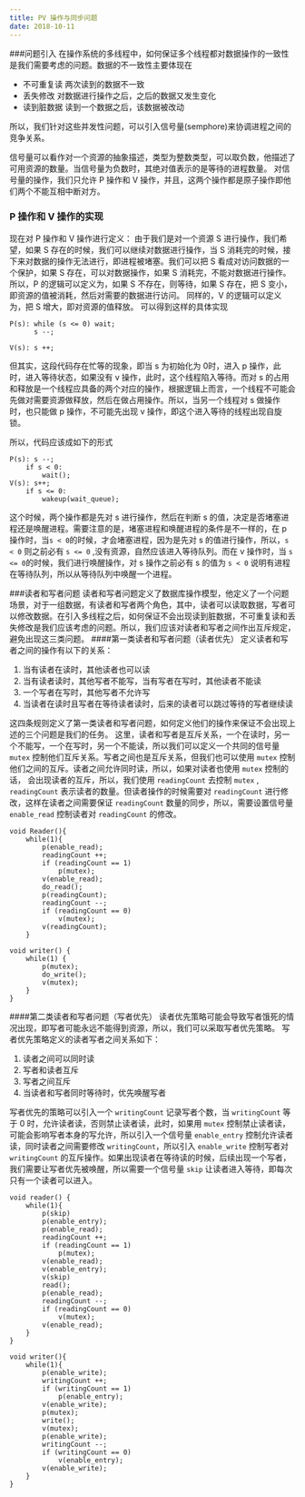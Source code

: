 ```yaml
---
title: PV 操作与同步问题
date: 2018-10-11
---
```

###问题引入
在操作系统的多线程中，如何保证多个线程都对数据操作的一致性是我们需要考虑的问题。数据的不一致性主要体现在
* 不可重复读 两次读到的数据不一致
* 丢失修改 对数据进行操作之后，之后的数据又发生变化
* 读到脏数据 读到一个数据之后，该数据被改动

所以，我们针对这些并发性问题，可以引入信号量(semphore)来协调进程之间的竞争关系。

信号量可以看作对一个资源的抽象描述，类型为整数类型，可以取负数，他描述了可用资源的数量。当信号量为负数时，其绝对值表示的是等待的进程数量。
对信号量的操作，我们只允许 P 操作和 V 操作，并且，这两个操作都是原子操作即他们两个不能互相中断对方。
### P 操作和 V 操作的实现 
现在对 P 操作和 V 操作进行定义：
由于我们是对一个资源 S 进行操作，我们希望，如果 S 存在的时候，我们可以继续对数据进行操作，当 S 消耗完的时候，接下来对数据的操作无法进行，即进程被堵塞。我们可以把 S 看成对访问数据的一个保护，如果 S 存在，可以对数据操作，如果 S 消耗完，不能对数据进行操作。
所以，P 的逻辑可以定义为，如果 S 不存在，则等待，如果 S 存在，把 S 变小，即资源的值被消耗，然后对需要的数据进行访问。
同样的，V 的逻辑可以定义为，把 S 增大，即对资源的值释放。
可以得到这样的具体实现
```
P(s): while (s <= 0) wait;
      s --;
    
V(s): s ++;    
```
但其实，这段代码存在忙等的现象，即当 s 为初始化为 0时，进入 p 操作，此时，进入等待状态，如果没有 v 操作，此时，这个线程陷入等待。而对 s 的占用和释放是一个线程应具备的两个对应的操作，根据逻辑上而言，一个线程不可能会先做对需要资源做释放，然后在做占用操作。所以，当另一个线程对 s 做操作时，也只能做 p 操作，不可能先出现 v 操作，即这个进入等待的线程出现自旋锁。

所以，代码应该成如下的形式
```
P(s): s --;
    if s < 0:
        wait();
V(s): s++;
    if s <= 0:
        wakeup(wait_queue);        
```

这个时候，两个操作都是先对 s 进行操作，然后在判断 s 的值，决定是否堵塞进程还是唤醒进程。需要注意的是，堵塞进程和唤醒进程的条件是不一样的，在 p 操作时，当` s < 0 `的时候，才会堵塞进程，因为是先对 s 的值进行操作，所以，`s < 0` 则之前必有 `s <= 0` ,没有资源，自然应该进入等待队列。而在 v 操作时，当 ` s <= 0 `的时候，我们进行唤醒操作，对 s 操作之前必有 s 的值为 `s < 0` 说明有进程在等待队列，所以从等待队列中唤醒一个进程。

###读者和写者问题
读者和写者问题定义了数据库操作模型，他定义了一个问题场景，对于一组数据，有读者和写者两个角色，其中，读者可以读取数据，写者可以修改数据。在引入多线程之后，如何保证不会出现读到脏数据，不可重复读和丢失修改是我们应该考虑的问题。所以，我们应该对读者和写者之间作出互斥规定，避免出现这三类问题。
####第一类读者和写者问题（读者优先）
定义读者和写者之间的操作有以下的关系：
1. 当有读者在读时，其他读者也可以读
2. 当有读者读时，其他写者不能写，当有写者在写时，其他读者不能读
3. 一个写者在写时，其他写者不允许写
4. 当读者在读时且写者在等待读者读时，后来的读者可以跳过等待的写者继续读

这四条规则定义了第一类读者和写者问题，如何定义他们的操作来保证不会出现上述的三个问题是我们的任务。
这里，读者和写者是互斥关系，一个在读时，另一个不能写，一个在写时，另一个不能读，所以我们可以定义一个共同的信号量 `mutex` 控制他们互斥关系。写者之间也是互斥关系，但我们也可以使用 `mutex` 控制他们之间的互斥。读者之间允许同时读，所以，如果对读者也使用 `mutex` 控制的话， 会出现读者的互斥，所以，我们使用 `readingCount` 去控制 `mutex` , `readingCount` 表示读者的数量。但读者操作的时候需要对 `readingCount` 进行修改，这样在读者之间需要保证 `readingCount` 数量的同步，所以，需要设置信号量 
`enable_read` 控制读者对 `readingCount` 的修改。

````
void Reader(){
    while(1){
        p(enable_read);
        readingCount ++;
        if (readingCount == 1)
            p(mutex);     
        v(enable_read);
        do_read();
        p(readingCount);
        readingCount --;
        if (readingCount == 0)
            v(mutex);
        v(readingCount);
    }
```` 

````
void writer() {
    while(1) {
        p(mutex);
        do_write();
        v(mutex);
    }
}
````
####第二类读者和写者问题（写者优先）
读者优先策略可能会导致写者饿死的情况出现，即写者可能永远不能得到资源，所以，我们可以采取写者优先策略。
写者优先策略定义的读者写者之间关系如下：
1. 读者之间可以同时读
2. 写者和读者互斥
3. 写者之间互斥
4. 当读者和写者同时等待时，优先唤醒写者

写者优先的策略可以引入一个 `writingCount` 记录写者个数，当 `writingCount` 等于 0 时，允许读者读，否则禁止读者读，此时，如果用 `mutex` 控制禁止读者读，可能会影响写者本身的写允许，所以引入一个信号量 `enable_entry` 控制允许读者读，同时读者之间需要修改 `writingCount`，所以引入 `enable_write` 控制写者对 `writingCount` 的互斥操作。如果出现读者在等待读的时候，后续出现一个写者，我们需要让写者优先被唤醒，所以需要一个信号量 `skip` 让读者进入等待，即每次只有一个读者可以进入。

```
void reader() {
    while(1){
        p(skip)
        p(enable_entry);
        p(enable_read);
        readingCount ++;
        if (readingCount == 1)
            p(mutex);
        v(enable_read);
        v(enable_entry);
        v(skip)
        read();
        p(enable_read);
        readingCount --;
        if (readingCount == 0)
            v(mutex);
        v(enable_read);
    }
}
```

```
void writer(){
    while(1){
        p(enable_write);
        writingCount ++;
        if (writingCount == 1)
            p(enable_entry);
        v(enable_write);
        p(mutex);
        write();
        v(mutex);
        p(enable_write);
        writingCount --;
        if (writingCount == 0)
            v(enable_entry);
        v(enable_write);
    }
}
```

